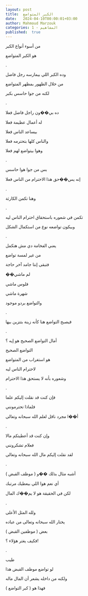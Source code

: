 ```yaml
---
layout: post
title:  الكبر المتواضع
date:   2024-04-10T00:00:01+03:00
author: Mahmoud Marzouk
categories: 1 - المفاهيم
published:  true
---
```

من أسوء أنواع الكبر

هو الكبر المتواضع

.

وده الكبر اللي بيمارسه رجل فاضل

من خلال الظهور بمظهر المتواضع

لكنه من جوا حاسس بكبر

.

ده بي��ون راجل فاضل فعلا

له أعمال عظيمة فعلا

بيساعد الناس فعلا

والناس كلها بتحترمه فعلا

وهوا بيتواضع لهم فعلا

.

بس من جوا هوا حاسس

إنه يس��حق هذا الاحترام من الناس فعلا

.

وهنا تكمن الكارثة

.

تكمن في شعوره باستحقاق احترام الناس ليه

وبيكون تواضعه نوع من استكمال الشكل

.

يعني الفخامة دي مش هتكمل

من غير لمسة تواضع

فتبقى إنتا جامد آخر حاجة

��لم ماشي

فلوس ماشي

شهرة ماشي

والتواضع بردو موجود

.

فيصبح التواضع هنا كأنه زينة بتتزين بيها

.

أمال التواضع الصحيح هو إيه ؟

التواضع الصحيح

هو استغراب من المتواضع

لاحترام الناس ليه

وشعوره بأنه لا يستحق هذا الاحترام

.

فإن كنت قد نقلت إليكم علما

فلماذا تحترمونني

أ��ا مجرد ناقل لعلم الله سبحانه وتعالى

.

وإن كنت قد أعطيتكم مالا

فعلام تشكرونني

لقد نقلت إليكم مال الله سبحانه وتعالى

.

أشبه مثال بذلك ��و ( موظف القبض )

أي نعم هوا اللي بيعطيك مرتبك

لكن في الحقيقة هو لا يم��ك المال

.

ولله المثل الأعلى

يختار الله سبحانه وتعالى من عباده

بعض ( موظفين القبض )

فكيف يغتر هؤلاء ؟!

.

طيب

لو تواضع موظف القبض هذا

ولكنه من داخله يشعر أن المال ماله

فهذا هو ( كبر التواضع )
